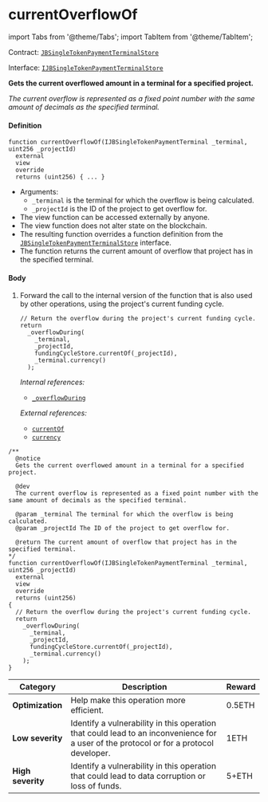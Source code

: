 # currentOverflowOf

import Tabs from '@theme/Tabs';
import TabItem from '@theme/TabItem';

Contract: [`JBSingleTokenPaymentTerminalStore`](/dev/api/contracts/jbsingletokenpaymentterminalstore/README.md)​‌

Interface: [`IJBSingleTokenPaymentTerminalStore`](/dev/api/interfaces/ijbsingletokenpaymentterminalstore.md)

<Tabs>
<TabItem value="Step by step" label="Step by step">

**Gets the current overflowed amount in a terminal for a specified project.**

_The current overflow is represented as a fixed point number with the same amount of decimals as the specified terminal._

#### Definition

```
function currentOverflowOf(IJBSingleTokenPaymentTerminal _terminal, uint256 _projectId)
  external
  view
  override
  returns (uint256) { ... }
```

- Arguments:
  - `_terminal` is the terminal for which the overflow is being calculated.
  - `_projectId` is the ID of the project to get overflow for.
- The view function can be accessed externally by anyone.
- The view function does not alter state on the blockchain.
- The resulting function overrides a function definition from the [`JBSingleTokenPaymentTerminalStore`](/dev/api/interfaces/ijbsingletokenpaymentterminalstore.md) interface.
- The function returns the current amount of overflow that project has in the specified terminal.

#### Body

1.  Forward the call to the internal version of the function that is also used by other operations, using the project's current funding cycle.

    ```
    // Return the overflow during the project's current funding cycle.
    return
      _overflowDuring(
        _terminal,
        _projectId,
        fundingCycleStore.currentOf(_projectId),
        _terminal.currency()
      );
    ```

    _Internal references:_

    - [`_overflowDuring`](/dev/api/contracts/jbsingletokenpaymentterminalstore/read/-_overflowduring.md)

    _External references:_

    - [`currentOf`](/dev/api/contracts/jbfundingcyclestore/read/currentof.md)
    - [`currency`](/dev/api/contracts/or-payment-terminals/or-abstract/jbsingletokenpaymentterminal/properties/currency.md)

</TabItem>

<TabItem value="Code" label="Code">

```
/**
  @notice
  Gets the current overflowed amount in a terminal for a specified project.

  @dev
  The current overflow is represented as a fixed point number with the same amount of decimals as the specified terminal.

  @param _terminal The terminal for which the overflow is being calculated.
  @param _projectId The ID of the project to get overflow for.

  @return The current amount of overflow that project has in the specified terminal.
*/
function currentOverflowOf(IJBSingleTokenPaymentTerminal _terminal, uint256 _projectId)
  external
  view
  override
  returns (uint256)
{
  // Return the overflow during the project's current funding cycle.
  return
    _overflowDuring(
      _terminal,
      _projectId,
      fundingCycleStore.currentOf(_projectId),
      _terminal.currency()
    );
}
```

</TabItem>

<TabItem value="Bug bounty" label="Bug bounty">

| Category          | Description                                                                                                                            | Reward |
| ----------------- | -------------------------------------------------------------------------------------------------------------------------------------- | ------ |
| **Optimization**  | Help make this operation more efficient.                                                                                               | 0.5ETH |
| **Low severity**  | Identify a vulnerability in this operation that could lead to an inconvenience for a user of the protocol or for a protocol developer. | 1ETH   |
| **High severity** | Identify a vulnerability in this operation that could lead to data corruption or loss of funds.                                        | 5+ETH  |

</TabItem>
</Tabs>
